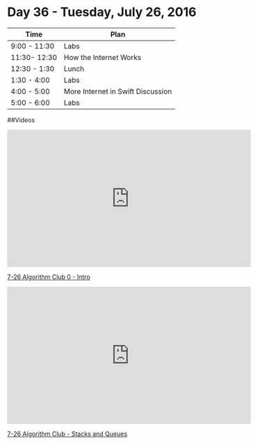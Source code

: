# Day 36  - Tuesday, July 26, 2016 


Time       | Plan     |
----------------|-------
9:00 - 11:30  | Labs
11:30- 12:30  | How the Internet Works
12:30 - 1:30    | Lunch
1:30 - 4:00    | Labs
4:00 - 5:00  | More Internet in Swift Discussion
5:00 - 6:00    | Labs

##Videos
<iframe width="560" height="315" src="https://www.youtube.com/embed/Ibaepl7Q7I4?rel=0&modestbranding=1" frameborder="0" allowfullscreen></iframe><p><a href="https://www.youtube.com/watch?v=Ibaepl7Q7I4">7-26 Algorithm Club 0 - Intro</a></p>

<iframe width="560" height="315" src="https://www.youtube.com/embed/riQmSoZStG8?rel=0&modestbranding=1" frameborder="0" allowfullscreen></iframe><p><a href="https://www.youtube.com/watch?v=riQmSoZStG8">7-26 Algorithm Club - Stacks and Queues</a></p>

